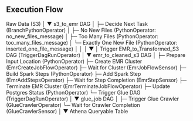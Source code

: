 ## Execution Flow

Raw Data (S3)
     │
     ▼
s3_to_emr DAG
     │
     ├─ Decide Next Task (BranchPythonOperator)
     │       ├─ No New Files (PythonOperator: no_new_files_message)
     │       ├─ Too Many Files (PythonOperator: too_many_files_message)
     │       └─ Exactly One New File (PythonOperator: inserted_one_file_message)
     │                │
     │                ▼
     │           Trigger EMR_to_Transformed_S3 DAG (TriggerDagRunOperator)
     │
     ▼
emr_to_cleaned_s3 DAG
     │
     ├─ Prepare Input Location (PythonOperator)
     ├─ Create EMR Cluster (EmrCreateJobFlowOperator)
     ├─ Wait for Cluster (EmrJobFlowSensor)
     ├─ Build Spark Steps (PythonOperator)
     ├─ Add Spark Step (EmrAddStepsOperator)
     ├─ Wait for Step Completion (EmrStepSensor)
     ├─ Terminate EMR Cluster (EmrTerminateJobFlowOperator)
     ├─ Update Postgres Status (PythonOperator)
     └─ Trigger Glue DAG (TriggerDagRunOperator)
           │
           ▼
glue_job DAG
           │
           ├─ Trigger Glue Crawler (GlueCrawlerOperator)
           └─ Wait for Crawler Completion (GlueCrawlerSensor)
           │
           ▼
     Athena Queryable Table
